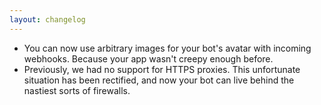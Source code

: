 ```yaml
---
layout: changelog
---
```

  * You can now use arbitrary images for your bot's avatar with incoming webhooks. Because
  your app wasn't creepy enough before.
  * Previously, we had no support for HTTPS proxies. This unfortunate situation has been
  rectified, and now your bot can live behind the nastiest sorts of firewalls.